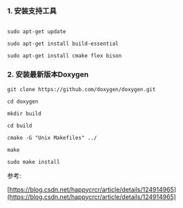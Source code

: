 
### 1. 安装支持工具
```

sudo apt-get update

sudo apt-get install build-essential

sudo apt-get install cmake flex bison
```

### 2. 安装最新版本Doxygen
```
git clone https://github.com/doxygen/doxygen.git

cd doxygen

mkdir build

cd build

cmake -G "Unix Makefiles" ../

make

sudo make install
```

参考:

[https://blog.csdn.net/happycrcr/article/details/124914965](https://blog.csdn.net/happycrcr/article/details/124914965)
